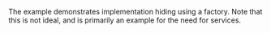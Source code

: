 The example demonstrates implementation hiding using a factory.
Note that this is not ideal, and is primarily an example for the need for services.